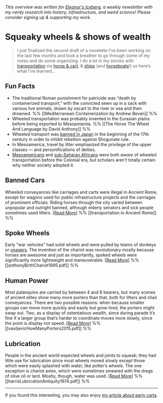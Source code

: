 <cite>This overview was written for [Eleanor's Iceberg](http://newsletter.eleanorkonik.com/), a weekly newsletter with my nerdy research into history, infrastructure, and weird science! Please consider signing up & supporting my work.</cite>

# Squeaky wheels & shows of wealth

> I just finalized the second draft of a novelette I’ve been working on the last few months and took a breather to go through some of my notes and do some organizing. I do a lot in my stories with [transportation](https://www.nerdolopedia.com/articles/2020/8/worldbuilding-magazine-hush-5sx6b) via [horse & cart](https://eleanorkonik.com/early-pastoral-economies/), & [ships](https://newsletter.eleanorkonik.com/boating/) (and [horseboats](https://newsletter.eleanorkonik.com/horseboat/)!) so here’s what I’ve learned…

## Fun Facts
 
- The traditional Roman punishment for patricide was “death by containerized transport,” with the convicted sewn up in a sack with various live animals, drawn by oxcart to the river or sea and then drowned. %% [[Mediterranean Containerization by Andrew Bevan]] %%
- Wheeled transportation was probably invented in the Eurasian plains before being exported to Mesopotamia. %% [[The Horse The Wheel And Language by David Anthony]] %%
- Wheeled transport was [banned in Japan](https://www.reddit.com/r/AskHistorians/comments/17blcv/ive_heard_in_medieval_japan_wheeled_transport_was/) in the beginning of the 17th century in order to inhibit rebellion against Shogunate rule.
- In Mesoamerica, travel by litter emphasized the privilege of the upper classes — and personifications of deities. 
- [Mesoamericans](https://www.mexicolore.co.uk/aztecs/home/the-concept-of-the-wheel-in-ancient-mesoamerica) and [sub-Saharan Africans](https://doi-org.proxy-tu.researchport.umd.edu/10.2307/1159117) were both _aware_ of wheeled transportation before the Colonial era, but scholars aren’t totally certain why neither society adopted it. 

## Banned Cars
Wheeled conveyances like carriages and carts were illegal in Ancient Rome, except for wagons used for public infrastructure projects and the carriages of prominent officials. Riding horses through the city varied between unpopular and outright banned, although elderly senators and sick people sometimes used litters. [[Read More](https://www.reddit.com/r/AskHistorians/comments/kot3nn/what_did_a_roman_parking_lot_look_like/)] 
%% [[transportation in Ancient Rome]] %%

## Spoke Wheels
Early ”war vehicles” had solid wheels and were pulled by teams of donkeys or [onagers](https://newsletter.eleanorkonik.com/onagers/). The invention of the chariot was revolutionary mostly because horses are awesome and just as importantly, spoked wheels were significantly more lightweight and maneuverable. [[Read More](https://www.jstor.org/stable/41771098)] %% [[anthonyBirthChariot1995.pdf]] %%

## Human Power
Most palanquins are carried by between 4 and 6 bearers, but many scenes of ancient elites show many more porters than that, both for litters and chair conveyances. There are two possible reasons: when because smaller groups can move more quickly and easily but grow tired, the porters might swap out. Two, as a display of ostentatious wealth, since during parade it’s fine if a larger group that’s harder to coordinate moves more slowly, since the point is display not speed. [[Read More](https://www.jstor.org/stable/43795220)] %% [[vasiljevicHowManyPorters2015.pdf]] %%

## Lubrication
People in the ancient world expected wheels and joints to squeak; they had little use for lubrication since most wheels moved slowly except those which were easily splashed with water, like potter’s wheels. The one exception is chariot axles, which were sometimes smeared with the dregs of olive oil or lard. Mostly, though, water was used. [[Read More](https://www.jstor.org/stable/642550)]  %% [[harrisLubricationAntiquity1974.pdf]] %%

- - -  

<div class=infobox>If you found this interesting, you may also enjoy <a href=”https://eleanorkonik.com/early-pastoral-economies/”>my article about early carts</a>.</div>